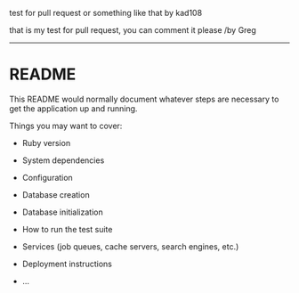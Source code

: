 test for pull request or something like that
by kad108

that is my test for pull request, you can comment it please /by Greg

- - - - - - - - - - - - - - - - - - - - - - -



# README

This README would normally document whatever steps are necessary to get the
application up and running.

Things you may want to cover:

* Ruby version

* System dependencies

* Configuration

* Database creation

* Database initialization

* How to run the test suite

* Services (job queues, cache servers, search engines, etc.)

* Deployment instructions

* ...
